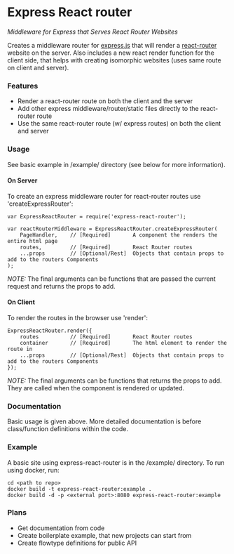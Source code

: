 # Express React router
*Middleware for Express that Serves React Router Websites*

Creates a middleware router for [express.js](http://expressjs.com) that will render a [react-router](https://github.com/rackt/react-router) website on the server.
Also includes a new react render function for the client side, that helps with creating isomorphic websites (uses same route on client and server).

### Features
* Render a react-router route on both the client and the server
* Add other express middleware/router/static files directly to the react-router route
* Use the same react-router route (w/ express routes) on both the client and server

### Usage
See basic example in /example/ directory (see below for more information).

#### On Server
To create an express middleware router for react-router routes use 'createExpressRouter':
```
var ExpressReactRouter = require('express-react-router');

var reactRouterMiddleware = ExpressReactRouter.createExpressRouter(
	PageHandler,	// [Required] 		A component the renders the entire html page
	routes,			// [Required] 		React Router routes
	...props		// [Optional/Rest]	Objects that contain props to add to the routers Components
);
```
*NOTE:* The final arguments can be functions that are passed the current request and returns the props to add.


#### On Client
To render the routes in the browser use 'render':
```
ExpressReactRouter.render({
	routes			// [Required] 		React Router routes
	container		// [Required] 		The html element to render the route in
	...props		// [Optional/Rest]	Objects that contain props to add to the routers Components
});
```

*NOTE:* The final arguments can be functions that returns the props to add. They are called when the component is rendered or updated.


### Documentation
Basic usage is given above. More detailed documentation is before class/function definitions within the code.

### Example
A basic site using express-react-router is in the /example/ directory.
To run using docker, run:
```
cd <path to repo>
docker build -t express-react-router:example .
docker build -d	-p <external port>:8080 express-react-router:example
```

### Plans
* Get documentation from code
* Create boilerplate example, that new projects can start from
* Create flowtype definitions for public API
